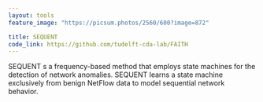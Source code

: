```yaml
---
layout: tools
feature_image: "https://picsum.photos/2560/600?image=872"

title: SEQUENT
code_link: https://github.com/tudelft-cda-lab/FAITH
---
```


SEQUENT s a frequency-based method that employs state machines for the detection of network anomalies. SEQUENT learns a state machine exclusively from benign NetFlow data to model sequential network behavior. 
